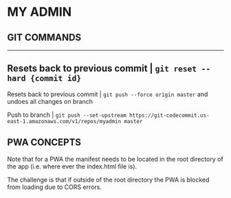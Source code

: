 MY ADMIN
===============================================================================
 
## GIT COMMANDS
-------------------------------------------------------------------------------
Resets back to previous commit      |  `git reset --hard {commit id}`
-------------------------------------------------------------------------------
Resets back to previous commit      |  `git push --force origin master`
and undoes all changes on branch

Push to branch                      |  `git push --set-upstream https://git-codecommit.us-east-1.amazonaws.com/v1/repos/myadmin master`


## PWA CONCEPTS

Note that for a PWA the manifest needs to be located in the root directory of the app (i.e. where ever the index.html file is).

The challenge is that if outside of the root directory the PWA is blocked from loading due to CORS errors.
